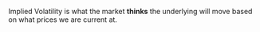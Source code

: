 
Implied Volatility is what the market **thinks** the underlying will move based on what prices we are current at.